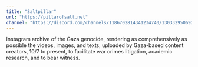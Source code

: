```yaml
---
title: "Saltpillar"
url: "https://pillarofsalt.net"
channel: "https://discord.com/channels/1186702814341234740/1303329506924302429"
---
```


Instagram archive of the Gaza genocide, rendering as comprehensively as possible the videos, images, and texts, uploaded by Gaza-based content creators, 10/7 to present, to facilitate war crimes litigation, academic research, and to bear witness.
